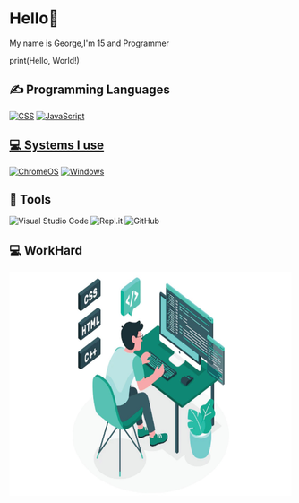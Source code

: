 <h1>Hello👋</h1>
<p>My name is George,I'm 15 and Programmer</p>
<p>print(Hello, World!)</p>

<h2>✍ Programming Languages</h2>
<p>
   <a href=""<img alt="HTML" src="https://img.shields.io/badge/HTML-E34F26.svg?logo=html5&logoColor=white"></a>
  <a href=><img alt="CSS" src="https://img.shields.io/badge/CSS-1572B6.svg?logo=css3&logoColor=white"></a>
  <a href=""><img alt="JavaScript" src="https://img.shields.io/badge/javascript-%23323330.svg?style=for-the-badge&logo=javascript&logoColor=%23F7DF1E">
     </p>

<h2>💻 Systems I use</h2>
<p>
  <a href="https://www.google.com/intl/en_ca/chromebook/chrome-os/"><img src="https://img.shields.io/badge/chrome%20os-3d89fc?logo=google%20chrome&logoColor=white" alt="ChromeOS"></a>
  <a href="https://www.microsoft.com/en-ca/windows/"><img src="https://img.shields.io/badge/Windows-0078D6?logo=windows&logoColor=white" alt="Windows"></a>
</p>

## 🔧 Tools
  ![Visual Studio Code](https://img.shields.io/badge/Visual%20Studio%20Code-0078d7.svg?style=for-the-badge&logo=visual-studio-code&logoColor=white)
  ![Repl.it](https://img.shields.io/badge/Repl.it-%230D101E.svg?style=for-the-badge&logo=replit&logoColor=white)
  ![GitHub](https://img.shields.io/badge/github-%23121011.svg?style=for-the-badge&logo=github&logoColor=white)
  
 <h2>💻 WorkHard</h2>
      <p>
      <img src="./images/CodingImage.Jpeg.jpg" width="600" height="400">
      </p>
